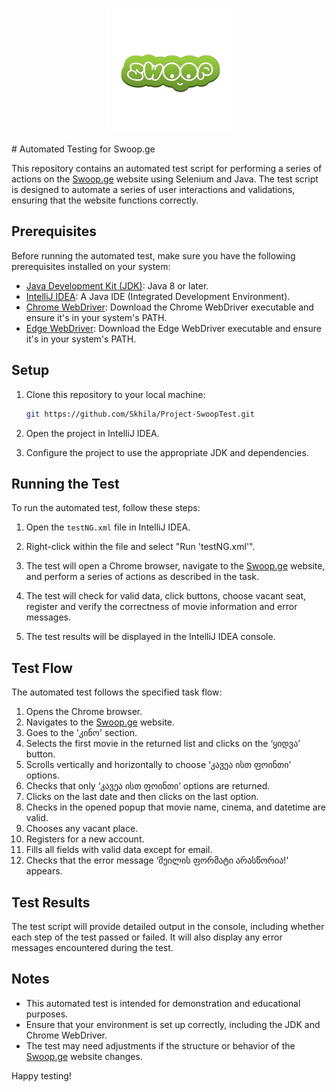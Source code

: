<p align="center">
  <img src="SwoopLogo.png" alt="Swoop.ge Logo">
</p>
# Automated Testing for Swoop.ge

This repository contains an automated test script for performing a series of actions on the [Swoop.ge](https://swoop.ge) website using Selenium and Java. The test script is designed to automate a series of user interactions and validations, ensuring that the website functions correctly.

## Prerequisites

Before running the automated test, make sure you have the following prerequisites installed on your system:

- [Java Development Kit (JDK)](https://www.oracle.com/java/technologies/javase-downloads.html): Java 8 or later.
- [IntelliJ IDEA](https://www.jetbrains.com/idea/): A Java IDE (Integrated Development Environment).
- [Chrome WebDriver](https://sites.google.com/a/chromium.org/chromedriver/downloads): Download the Chrome WebDriver executable and ensure it's in your system's PATH.
- [Edge WebDriver](https://developer.microsoft.com/en-us/microsoft-edge/tools/webdriver/): Download the Edge WebDriver executable and ensure it's in your system's PATH.

## Setup

1. Clone this repository to your local machine:

   ```bash
   git https://github.com/Skhila/Project-SwoopTest.git
   ```

2. Open the project in IntelliJ IDEA.

3. Configure the project to use the appropriate JDK and dependencies.

## Running the Test

To run the automated test, follow these steps:

1. Open the `testNG.xml` file in IntelliJ IDEA.

2. Right-click within the file and select "Run 'testNG.xml'".

3. The test will open a Chrome browser, navigate to the [Swoop.ge](https://swoop.ge) website, and perform a series of actions as described in the task.

4. The test will check for valid data, click buttons, choose vacant seat, register and verify the correctness of movie information and error messages.

5. The test results will be displayed in the IntelliJ IDEA console.

## Test Flow

The automated test follows the specified task flow:

1. Opens the Chrome browser.
2. Navigates to the [Swoop.ge](https://swoop.ge) website.
3. Goes to the 'კინო' section.
4. Selects the first movie in the returned list and clicks on the ‘ყიდვა’ button.
5. Scrolls vertically and horizontally to choose ‘კავეა ისთ ფოინთი’ options.
6. Checks that only ‘კავეა ისთ ფოინთი’ options are returned.
7. Clicks on the last date and then clicks on the last option.
8. Checks in the opened popup that movie name, cinema, and datetime are valid.
9. Chooses any vacant place.
10. Registers for a new account.
11. Fills all fields with valid data except for email.
12. Checks that the error message ‘მეილის ფორმატი არასწორია!' appears.

## Test Results

The test script will provide detailed output in the console, including whether each step of the test passed or failed. It will also display any error messages encountered during the test.

## Notes

- This automated test is intended for demonstration and educational purposes.
- Ensure that your environment is set up correctly, including the JDK and Chrome WebDriver.
- The test may need adjustments if the structure or behavior of the [Swoop.ge](https://swoop.ge) website changes.

Happy testing!